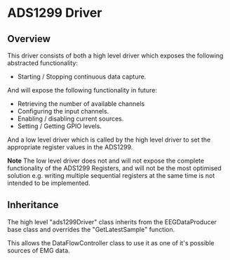 # ADS1299 Driver
## Overview
This driver consists of both a high level driver which exposes the following abstracted functionality:
* Starting / Stopping continuous data capture.

And will expose the following functionality in future:
* Retrieving the number of available channels
* Configuring the input channels.
* Enabling / disabling current sources.
* Setting / Getting GPIO levels.

And a low level driver which is called by the high level driver to set the appropriate register values in the ADS1299.

**Note** The low level driver does not and will not expose the complete functionality of the ADS1299 Registers, and will not be the most optimised solution e.g. writing multiple sequential registers at the same time is not intended to be implemented.

## Inheritance 
The high level "ads1299Driver" class inherits from the EEGDataProducer base class and overrides the "GetLatestSample" function. 

This allows the DataFlowController class to use it as one of it's possible sources of EMG data.
